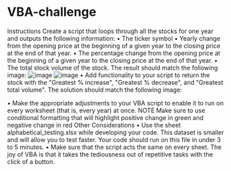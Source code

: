 # VBA-challenge

Instructions
Create a script that loops through all the stocks for one year and outputs the following information:
•	The ticker symbol
•	Yearly change from the opening price at the beginning of a given year to the closing price at the end of that year.
•	The percentage change from the opening price at the beginning of a given year to the closing price at the end of that year.
•	The total stock volume of the stock. The result should match the following image:
![image](https://github.com/HGShelton/VBA-challenge/assets/163211299/b96b2c16-0912-4bf2-b21e-166d16b43e24)
![image](https://github.com/HGShelton/VBA-challenge/assets/163211299/805aea60-57af-4ba8-a433-83abcc09d357)
•	Add functionality to your script to return the stock with the "Greatest % increase", "Greatest % decrease", and "Greatest total volume". The solution should match the following image:

•	Make the appropriate adjustments to your VBA script to enable it to run on every worksheet (that is, every year) at once.
NOTE
Make sure to use conditional formatting that will highlight positive change in green and negative change in red
Other Considerations
•	Use the sheet alphabetical_testing.xlsx while developing your code. This dataset is smaller and will allow you to test faster. Your code should run on this file in under 3 to 5 minutes.
•	Make sure that the script acts the same on every sheet. The joy of VBA is that it takes the tediousness out of repetitive tasks with the click of a button.
